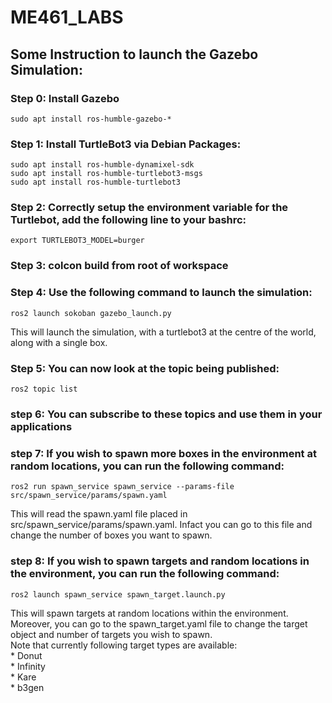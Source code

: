 # ME461_LABS
## Some Instruction to launch the Gazebo Simulation:  
### Step 0: Install Gazebo     
	
 	sudo apt install ros-humble-gazebo-*  
  
### Step 1: Install TurtleBot3 via Debian Packages:       
	  
 	sudo apt install ros-humble-dynamixel-sdk      
	sudo apt install ros-humble-turtlebot3-msgs    
	sudo apt install ros-humble-turtlebot3    
  
### Step 2: Correctly setup the environment variable for the Turtlebot, add the following line to your bashrc:     
			
   	export TURTLEBOT3_MODEL=burger      
  
### Step 3: colcon build from root of workspace    
    
### Step 4: Use the following command to launch the simulation:        
		
  	ros2 launch sokoban gazebo_launch.py      
	
 This will launch the simulation, with a turtlebot3 at the centre of the world, along with a single box.  	  
  
### Step 5: You can now look at the topic being published:   
	ros2 topic list    
  
### step 6: You can subscribe to these topics and use them in your applications    
  
### step 7: If you wish to spawn more boxes in the environment at random locations, you can run the following command:    
  			  
	ros2 run spawn_service spawn_service --params-file src/spawn_service/params/spawn.yaml    
	
 This will read the spawn.yaml file placed in src/spawn_service/params/spawn.yaml. Infact you can go to this file and change the number of boxes you want to spawn.    
    
### step 8: If you wish to spawn targets and random locations in the environment, you can run the following command:   
			  
   	ros2 launch spawn_service spawn_target.launch.py    
	
 This will spawn targets at random locations within the environment. Moreover, you can go to the spawn_target.yaml file to change the target object and number of targets you wish to spawn.     
	Note that currently following target types are available:    
		* Donut  
		* Infinity   
		* Kare  
		* b3gen   
		
	  

